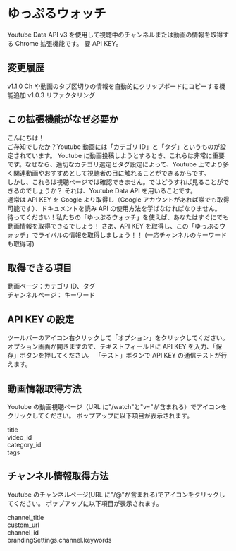 # ゆっぷるウォッチ

Youtube Data API v3 を使用して視聴中のチャンネルまたは動画の情報を取得する Chrome 拡張機能です。
要 API KEY。

## 変更履歴

v1.1.0 Ch や動画のタブ区切りの情報を自動的にクリップボードにコピーする機能追加
v1.0.3 リファクタリング

## この拡張機能がなぜ必要か

こんにちは！  
ご存知でしたか？Youtube 動画には「カテゴリ ID」と「タグ」というものが設定されています。
Youtube に動画投稿しようとするとき、これらは非常に重要です。なぜなら、適切なカテゴリ選定とタグ設定によって、Youtube 上でより多く関連動画やおすすめとして視聴者の目に触れることができるからです。  
しかし、これらは視聴ページでは確認できません。ではどうすれば見ることができるのでしょうか？
それは、Youtube Data API を用いることです。  
通常は API KEY を Google より取得し（Google アカウントがあれば誰でも取得可能です）、ドキュメントを読み API の使用方法を学ばなければなりません。  
待ってください！私たちの「ゆっぷるウォッチ」を使えば、あなたはすぐにでも動画情報を取得できるでしょう！
さあ、API KEY を取得し、この「ゆっぷるウォッチ」でライバルの情報を取得しましょう！！
(一応チャンネルのキーワードも取得可)

## 取得できる項目

動画ページ：カテゴリ ID、タグ  
チャンネルページ： キーワード

## API KEY の設定

ツールバーのアイコン右クリックして「オプション」をクリックしてください。
オプション画面が開きますので、テキストフィールドに API KEY を入力、「保存」ボタンを押してください。
「テスト」ボタンで API KEY の通信テストが行えます。

## 動画情報取得方法

Youtube の動画視聴ページ（URL に"/watch"と"v="が含まれる）でアイコンをクリックしてください。
ポップアップに以下項目が表示されます。

title  
video_id  
category_id  
tags

## チャンネル情報取得方法

Youtube のチャンネルページ(URL に"/@"が含まれる)でアイコンをクリックしてください。
ポップアップに以下項目が表示されます。

channel_title  
custom_url  
channel_id  
brandingSettings.channel.keywords
